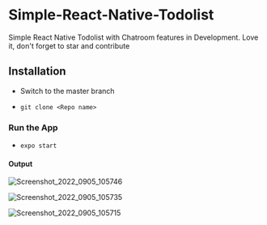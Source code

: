 # Simple-React-Native-Todolist

Simple React Native Todolist with Chatroom features in Development. Love it, don't forget to star and contribute

## Installation

- Switch to the master branch

- `git clone <Repo name>`

### Run the App
- `expo start`

#### Output

![Screenshot_2022_0905_105746](https://user-images.githubusercontent.com/47101888/188400441-091d452f-d43a-4fc7-b293-7947852a5816.jpg)

![Screenshot_2022_0905_105735](https://user-images.githubusercontent.com/47101888/188400451-a79b3d03-1ee5-4517-952c-9453d90612d2.jpg)

![Screenshot_2022_0905_105715](https://user-images.githubusercontent.com/47101888/188400458-f1c983b6-26f1-4fda-ba02-05885cf3fa09.jpg)
